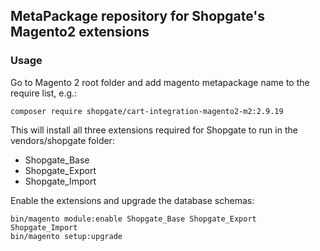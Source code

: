 ## MetaPackage repository for Shopgate's Magento2 extensions

### Usage

Go to Magento 2 root folder and add magento metapackage name to the require list, e.g.:
```
composer require shopgate/cart-integration-magento2-m2:2.9.19
```

This will install all three extensions required for Shopgate to run in the vendors/shopgate folder:

* Shopgate_Base
* Shopgate_Export
* Shopgate_Import

Enable the extensions and upgrade the database schemas:
```
bin/magento module:enable Shopgate_Base Shopgate_Export Shopgate_Import
bin/magento setup:upgrade
```
